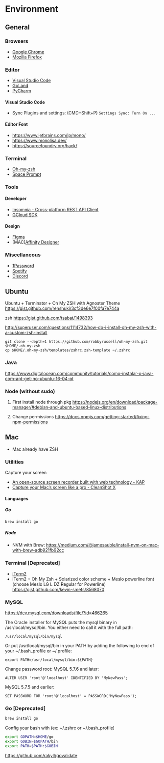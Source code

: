 # Environment

## General

### Browsers

- [Google Chrome](https://www.google.ca/chrome/)
- [Mozilla Firefox](https://www.mozilla.org/en-CA/firefox/new/)

### Editor

- [Visual Studio Code](https://code.visualstudio.com/)
- [GoLand](https://www.jetbrains.com/go/)
- [PyCharm](https://www.jetbrains.com/pycharm/)

#### Visual Studio Code

- Sync Plugins and settings: (CMD+Shift+P) `Settings Sync: Turn On ...` 

#### Editor Font

- https://www.jetbrains.com/lp/mono/
- https://www.monolisa.dev/
- https://sourcefoundry.org/hack/

### Terminal

- [Oh-my-zsh](https://github.com/robbyrussell/oh-my-zsh)
- [Space Prompt](https://github.com/denysdovhan/spaceship-prompt)


### Tools

#### Developer

- [Insomnia - Cross-platform REST API Client](https://insomnia.rest/)
- [GCloud SDK](https://cloud.google.com/sdk/downloads)

#### Design

- [Figma](https://www.figma.com/downloads/)
- [MAC][Affinity Designer](https://affinity.serif.com/en-us/designer/)

### Miscellaneous

- [1Password](https://1password.com/)
- [Spotify](https://www.spotify.com/ca-en/download/other/)
- [Discord](https://discord.com/download)


## Ubuntu

Ubuntu + Terminator + Oh My ZSH with Agnoster Theme
https://gist.github.com/renshuki/3cf3de6e7f00fa7e744a

zsh
https://gist.github.com/tsabat/1498393

http://superuser.com/questions/1114732/how-do-i-install-oh-my-zsh-with-a-custom-zsh-install

```
git clone --depth=1 https://github.com/robbyrussell/oh-my-zsh.git $HOME/.oh-my-zsh
cp $HOME/.oh-my-zsh/templates/zshrc.zsh-template ~/.zshrc
```

### Java
https://www.digitalocean.com/community/tutorials/como-instalar-o-java-com-apt-get-no-ubuntu-16-04-pt

### Node (without sudo)

1. First install node through pkg
https://nodejs.org/en/download/package-manager/#debian-and-ubuntu-based-linux-distributions

2. Change permissions 
https://docs.npmjs.com/getting-started/fixing-npm-permissions


## Mac

- Mac already have ZSH

### Utilities

Capture your screen
- [An open-source screen recorder built with web technology - KAP](https://getkap.co/)
- [Capture your Mac’s screen like a pro - CleanShot X](https://getcleanshot.com/)

#### Languages

##### Go

```bash
brew install go
```
##### Node

- NVM with Brew: https://medium.com/@jamesauble/install-nvm-on-mac-with-brew-adb921fb92cc

### Terminal [Deprecated]

- [iTerm2](https://www.iterm2.com/)
- iTerm2 + Oh My Zsh + Solarized color scheme + Meslo powerline font (choose Meslo LG L DZ Regular for Powerline)
https://gist.github.com/kevin-smets/8568070

### MySQL

https://dev.mysql.com/downloads/file/?id=466265

The Oracle installer for MySQL puts the mysql binary in /usr/local/mysql/bin. You either need to call it with the full path:
```
/usr/local/mysql/bin/mysql
```
Or put /usr/local/mysql/bin in your PATH by adding the following to end of your ~/.bash_profile or ~/.profile:
```
export PATH=/usr/local/mysql/bin:${PATH}
```

Change password root:
MySQL 5.7.6 and later:
```
ALTER USER 'root'@'localhost' IDENTIFIED BY 'MyNewPass';
```
MySQL 5.7.5 and earlier:
```
SET PASSWORD FOR 'root'@'localhost' = PASSWORD('MyNewPass');
```

### Go [Deprecated]

```bash
brew install go
```

Config your bash with (ex: ~/.zshrc or ~/.bash_profile)

```bash
export GOPATH=$HOME/go
export GOBIN=$GOPATH/bin
export PATH=$PATH:$GOBIN
```

https://github.com/rakyll/govalidate
